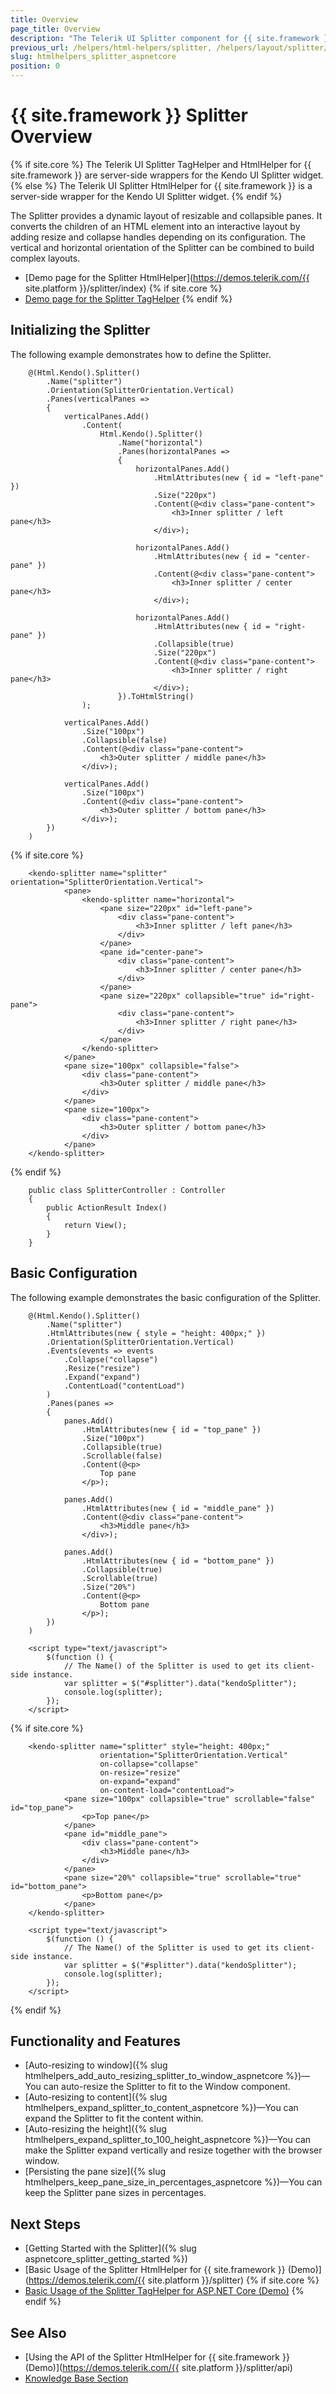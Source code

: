 ```yaml
---
title: Overview
page_title: Overview
description: "The Telerik UI Splitter component for {{ site.framework }} provides a dynamic layout of resizable and collapsible panes."
previous_url: /helpers/html-helpers/splitter, /helpers/layout/splitter/overview
slug: htmlhelpers_splitter_aspnetcore
position: 0
---
```


# {{ site.framework }} Splitter Overview

{% if site.core %}
The Telerik UI Splitter TagHelper and HtmlHelper for {{ site.framework }} are server-side wrappers for the Kendo UI Splitter widget.
{% else %}
The Telerik UI Splitter HtmlHelper for {{ site.framework }} is a server-side wrapper for the Kendo UI Splitter widget.
{% endif %}

The Splitter provides a dynamic layout of resizable and collapsible panes. It converts the children of an HTML element into an interactive layout by adding resize and collapse handles depending on its configuration. The vertical and horizontal orientation of the Splitter can be combined to build complex layouts.

* [Demo page for the Splitter HtmlHelper](https://demos.telerik.com/{{ site.platform }}/splitter/index)
{% if site.core %}
* [Demo page for the Splitter TagHelper](https://demos.telerik.com/aspnet-core/splitter/tag-helper)
{% endif %}

## Initializing the Splitter

The following example demonstrates how to define the Splitter.

```HtmlHelper
    @(Html.Kendo().Splitter()
        .Name("splitter")
        .Orientation(SplitterOrientation.Vertical)
        .Panes(verticalPanes =>
        {
            verticalPanes.Add()
                .Content(
                    Html.Kendo().Splitter()
                        .Name("horizontal")
                        .Panes(horizontalPanes =>
                        {
                            horizontalPanes.Add()
                                .HtmlAttributes(new { id = "left-pane" })
                                .Size("220px")
                                .Content(@<div class="pane-content">
                                    <h3>Inner splitter / left pane</h3>
                                </div>);

                            horizontalPanes.Add()
                                .HtmlAttributes(new { id = "center-pane" })
                                .Content(@<div class="pane-content">
                                    <h3>Inner splitter / center pane</h3>
                                </div>);

                            horizontalPanes.Add()
                                .HtmlAttributes(new { id = "right-pane" })
                                .Collapsible(true)
                                .Size("220px")
                                .Content(@<div class="pane-content">
                                    <h3>Inner splitter / right pane</h3>
                                </div>);
                        }).ToHtmlString()
                );

            verticalPanes.Add()
                .Size("100px")
                .Collapsible(false)
                .Content(@<div class="pane-content">
                    <h3>Outer splitter / middle pane</h3>
                </div>);

            verticalPanes.Add()
                .Size("100px")
                .Content(@<div class="pane-content">
                    <h3>Outer splitter / bottom pane</h3>
                </div>);
        })
    )
```
{% if site.core %}
```TagHelper
    <kendo-splitter name="splitter" orientation="SplitterOrientation.Vertical">
            <pane>
                <kendo-splitter name="horizontal">
                    <pane size="220px" id="left-pane">
                        <div class="pane-content">
                            <h3>Inner splitter / left pane</h3>
                        </div>
                    </pane>
                    <pane id="center-pane">
                        <div class="pane-content">
                            <h3>Inner splitter / center pane</h3>
                        </div>
                    </pane>
                    <pane size="220px" collapsible="true" id="right-pane">
                        <div class="pane-content">
                            <h3>Inner splitter / right pane</h3>
                        </div>
                    </pane>
                </kendo-splitter>
            </pane>
            <pane size="100px" collapsible="false">
                <div class="pane-content">
                    <h3>Outer splitter / middle pane</h3>
                </div>
            </pane>
            <pane size="100px">
                <div class="pane-content">
                    <h3>Outer splitter / bottom pane</h3>
                </div>
            </pane>
    </kendo-splitter>
```
{% endif %}
```Controller
    public class SplitterController : Controller
    {
        public ActionResult Index()
        {
            return View();
        }
    }
```

## Basic Configuration

The following example demonstrates the basic configuration of the Splitter.

```HtmlHelper
    @(Html.Kendo().Splitter()
        .Name("splitter")
        .HtmlAttributes(new { style = "height: 400px;" })
        .Orientation(SplitterOrientation.Vertical)
        .Events(events => events
            .Collapse("collapse")
            .Resize("resize")
            .Expand("expand")
            .ContentLoad("contentLoad")
        )
        .Panes(panes =>
        {
            panes.Add()
                .HtmlAttributes(new { id = "top_pane" })
                .Size("100px")
                .Collapsible(true)
                .Scrollable(false)
                .Content(@<p>
                    Top pane
                </p>);

            panes.Add()
                .HtmlAttributes(new { id = "middle_pane" })
                .Content(@<div class="pane-content">
                    <h3>Middle pane</h3>
                </div>);

            panes.Add()
                .HtmlAttributes(new { id = "bottom_pane" })
                .Collapsible(true)
                .Scrollable(true)
                .Size("20%")
                .Content(@<p>
                    Bottom pane
                </p>);
        })
    )

    <script type="text/javascript">
        $(function () {
            // The Name() of the Splitter is used to get its client-side instance.
            var splitter = $("#splitter").data("kendoSplitter");
            console.log(splitter);
        });
    </script>
```
{% if site.core %}
```TagHelper
    <kendo-splitter name="splitter" style="height: 400px;"
                    orientation="SplitterOrientation.Vertical"
                    on-collapse="collapse"
                    on-resize="resize"
                    on-expand="expand"
                    on-content-load="contentLoad">
            <pane size="100px" collapsible="true" scrollable="false" id="top_pane">
                <p>Top pane</p>
            </pane>
            <pane id="middle_pane">
                <div class="pane-content">
                    <h3>Middle pane</h3>
                </div>
            </pane>
            <pane size="20%" collapsible="true" scrollable="true" id="bottom_pane">
                <p>Bottom pane</p>
            </pane>
    </kendo-splitter>
    
    <script type="text/javascript">
        $(function () {
            // The Name() of the Splitter is used to get its client-side instance.
            var splitter = $("#splitter").data("kendoSplitter");
            console.log(splitter);
        });
    </script>
```
{% endif %}

## Functionality and Features

* [Auto-resizing to window]({% slug htmlhelpers_add_auto_resizing_splitter_to_window_aspnetcore %})—You can auto-resize the Splitter to fit to the Window component.
* [Auto-resizing to content]({% slug htmlhelpers_expand_splitter_to_content_aspnetcore %})—You can expand the Splitter to fit the content within.
* [Auto-resizing the height]({% slug htmlhelpers_expand_splitter_to_100_height_aspnetcore %})—You can make the Splitter expand vertically and resize together with the browser window.
* [Persisting the pane size]({% slug htmlhelpers_keep_pane_size_in_percentages_aspnetcore %})—You can keep the Splitter pane sizes in percentages.

## Next Steps

* [Getting Started with the Splitter]({% slug aspnetcore_splitter_getting_started %})
* [Basic Usage of the Splitter HtmlHelper for {{ site.framework }} (Demo)](https://demos.telerik.com/{{ site.platform }}/splitter)
{% if site.core %}
* [Basic Usage of the Splitter TagHelper for ASP.NET Core (Demo)](https://demos.telerik.com/aspnet-core/splitter/tag-helper)
{% endif %}

## See Also

* [Using the API of the Splitter HtmlHelper for {{ site.framework }} (Demo)](https://demos.telerik.com/{{ site.platform }}/splitter/api)
* [Knowledge Base Section](/knowledge-base)
